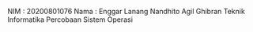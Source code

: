 NIM  : 20200801076
Nama : Enggar Lanang Nandhito Agil Ghibran
Teknik Informatika
Percobaan Sistem Operasi

